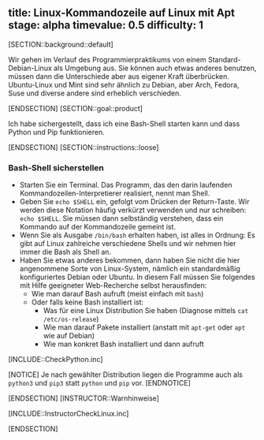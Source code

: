 title: Linux-Kommandozeile auf Linux mit Apt
stage: alpha
timevalue: 0.5
difficulty: 1
---
[SECTION::background::default]

Wir gehen im Verlauf des Programmierpraktikums von einem Standard-Debian-Linux als Umgebung aus.
Sie können auch etwas anderes benutzen, müssen dann die Unterschiede aber aus eigener
Kraft überbrücken.
Ubuntu-Linux und Mint sind sehr ähnlich zu Debian,
aber Arch, Fedora, Suse und diverse andere sind erheblich verschieden.

[ENDSECTION]
[SECTION::goal::product]

Ich habe sichergestellt, dass ich eine Bash-Shell starten kann und
dass Python und Pip funktionieren.

[ENDSECTION]
[SECTION::instructions::loose]

### Bash-Shell sicherstellen

- Starten Sie ein Terminal. 
  Das Programm, das den darin laufenden Kommandozeilen-Interpretierer realisiert,
  nennt man Shell.
- Geben Sie `echo $SHELL` ein, gefolgt vom Drücken der Return-Taste.
  Wir werden diese Notation häufig verkürzt verwenden und nur schreiben: `echo $SHELL`.
  Sie müssen dann selbständig verstehen, dass ein Kommando auf der Kommandozeile gemeint ist.
- Wenn Sie als Ausgabe `/bin/bash` erhalten haben, ist alles in Ordnung: 
  Es gibt auf Linux zahlreiche verschiedene Shells und wir nehmen hier immer die Bash
  als Shell an.
- Haben Sie etwas anderes bekommen, dann haben Sie nicht die hier angenommene
  Sorte von Linux-System, nämlich ein standardmäßig konfiguriertes Debian oder Ubuntu.
  In diesem Fall müssen Sie folgendes mit Hilfe geeigneter Web-Recherche selbst herausfinden:
  - Wie man darauf Bash aufruft (meist einfach mit `bash`)
  - Oder falls keine Bash installiert ist: 
    - Was für eine Linux Distribution Sie haben (Diagnose mittels `cat /etc/os-release`)
    - Wie man darauf Pakete installiert (anstatt mit `apt-get` oder `apt` wie auf Debian)
    - Wie man konkret Bash installiert und dann aufruft

[INCLUDE::CheckPython.inc]

[NOTICE]
Je nach gewählter Distribution liegen die Programme auch als `python3` und `pip3` statt `python` und `pip` vor.
[ENDNOTICE]

[ENDSECTION]
[INSTRUCTOR::Warnhinweise]

[INCLUDE::InstructorCheckLinux.inc]

[ENDSECTION]
